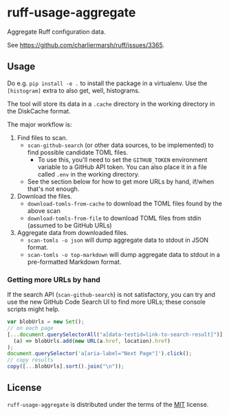 # ruff-usage-aggregate

Aggregate Ruff configuration data.

See https://github.com/charliermarsh/ruff/issues/3365.

## Usage

Do e.g. `pip install -e .` to install the package in a virtualenv.
Use the `[histogram]` extra to also get, well, histograms.

The tool will store its data in a `.cache` directory in the working directory in the DiskCache format.

The major workflow is:

1. Find files to scan.
   - `scan-github-search` (or other data sources, to be implemented) to find possible candidate TOML files.
     - To use this, you'll need to set the `GITHUB_TOKEN` environment variable to a GitHub API token. You can also
       place it in a file called `.env` in the working directory.
   - See the section below for how to get more URLs by hand, if/when that's not enough.
2. Download the files.
   - `download-tomls-from-cache` to download the TOML files found by the above scan
   - `download-tomls-from-file` to download TOML files from stdin (assumed to be GitHub URLs)
3. Aggregate data from downloaded files.
   - `scan-tomls -o json` will dump aggregate data to stdout in JSON format.
   - `scan-tomls -o top-markdown` will dump aggregate data to stdout in a pre-formatted Markdown format.

### Getting more URLs by hand

If the search API (`scan-github-search`) is not satisfactory, you can try and use the new GitHub Code Search
UI to find more URLs; these console scripts might help.

```javascript
var blobUrls = new Set();
// on each page
[...document.querySelectorAll("a[data-testid=link-to-search-result]")].forEach(
  (a) => blobUrls.add(new URL(a.href, location).href)
);
document.querySelector('a[aria-label="Next Page"]').click();
// copy results
copy([...blobUrls].sort().join("\n"));
```

## License

`ruff-usage-aggregate` is distributed under the terms of the [MIT](https://spdx.org/licenses/MIT.html) license.

